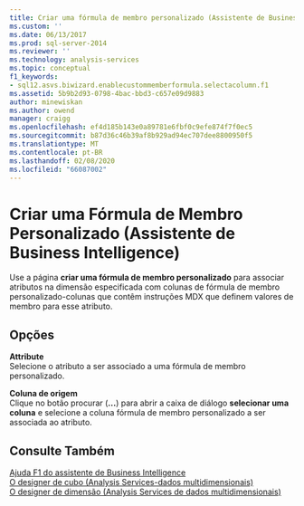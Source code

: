 ```yaml
---
title: Criar uma fórmula de membro personalizado (Assistente de Business Intelligence) | Microsoft Docs
ms.custom: ''
ms.date: 06/13/2017
ms.prod: sql-server-2014
ms.reviewer: ''
ms.technology: analysis-services
ms.topic: conceptual
f1_keywords:
- sql12.asvs.biwizard.enablecustommemberformula.selectacolumn.f1
ms.assetid: 5b9b2d93-0798-4bac-bbd3-c657e09d9883
author: minewiskan
ms.author: owend
manager: craigg
ms.openlocfilehash: ef4d185b143e0a89781e6fbf0c9efe874f7f0ec5
ms.sourcegitcommit: b87d36c46b39af8b929ad94ec707dee8800950f5
ms.translationtype: MT
ms.contentlocale: pt-BR
ms.lasthandoff: 02/08/2020
ms.locfileid: "66087002"
---
```

# <a name="create-a-custom-member-formula-business-intelligence-wizard"></a>Criar uma Fórmula de Membro Personalizado (Assistente de Business Intelligence)
  Use a página **criar uma fórmula de membro personalizado** para associar atributos na dimensão especificada com colunas de fórmula de membro personalizado-colunas que contêm instruções MDX que definem valores de membro para esse atributo.  
  
## <a name="options"></a>Opções  
 **Attribute**  
 Selecione o atributo a ser associado a uma fórmula de membro personalizado.  
  
 **Coluna de origem**  
 Clique no botão procurar (**...**) para abrir a caixa de diálogo **selecionar uma coluna** e selecione a coluna fórmula de membro personalizado a ser associada ao atributo.  
  
## <a name="see-also"></a>Consulte Também  
 [Ajuda F1 do assistente de Business Intelligence](business-intelligence-wizard-f1-help.md)   
 [O designer de cubo &#40;Analysis Services-dados multidimensionais&#41;](cube-designer-analysis-services-multidimensional-data.md)   
 [O designer de dimensão &#40;Analysis Services de dados multidimensionais&#41;](dimension-designer-analysis-services-multidimensional-data.md)  
  
  
